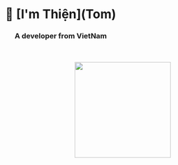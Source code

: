 <h1 align="center">🥖 [I'm Thiện](Tom) </h1>
<h3 align="center">A developer from VietNam</h3>
<br />
<br />
<img align="right" src="https://tenor.com/view/bahroo-hacker-panda-hacking-cool-gif-15741061" width="220">